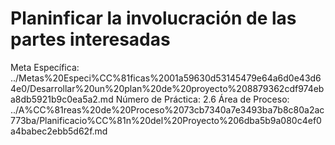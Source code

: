 # Planinficar la involucración de las partes interesadas

Meta Específica: ../Metas%20Especi%CC%81ficas%2001a59630d53145479e64a6d0e43d64e0/Desarrollar%20un%20plan%20de%20proyecto%208879362cdf974eba8db5921b9c0ea5a2.md
Número de Práctica: 2.6
Área de Proceso: ../A%CC%81reas%20de%20Proceso%2073cb7340a7e3493ba7b8c80a2ac773ba/Planificacio%CC%81n%20del%20Proyecto%206dba5b9a080c4ef0a4babec2ebb5d62f.md